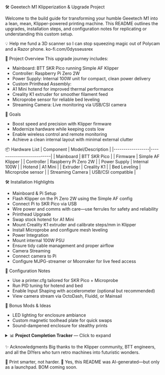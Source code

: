 🛠️ Geeetech M1 Klipperization & Upgrade Project

Welcome to the build guide for transforming your humble Geeetech M1 into a lean, mean, Klipper-powered printing machine. This README outlines the upgrades, installation steps, and configuration notes for replicating or understanding this custom setup.

💡 Help me fund a 3D scanner so I can stop squeezing magic out of Polycam and a Razor phone.
ko-fi.com/0dysseusrex

🧰 Project Overview
This upgrade journey includes:
- Mainboard: BTT SKR Pico running Simple AF Klipper
- Controller: Raspberry Pi Zero 2W
- Power Supply: Internal 100W unit for compact, clean power delivery
- Custom Printhead Assembly:
- A1 Mini hotend for improved thermal performance
- Creality K1 extruder for smoother filament feed
- Microprobe sensor for reliable bed leveling
- Streaming Camera: Live monitoring via USB/CSI camera

🚀 Goals
- Boost speed and precision with Klipper firmware
- Modernize hardware while keeping costs low
- Enable wireless control and remote monitoring
- Achieve a clean internal layout with minimal external clutter

📦 Hardware List
| Component         | Model/Description         |
|------------------|---------------------------|
| Mainboard        | BTT SKR Pico              |
| Firmware         | Simple AF Klipper         |
| Controller       | Raspberry Pi Zero 2W      |
| Power Supply     | Internal 100W             |
| Hotend           | A1 Mini                   |
| Extruder         | Creality K1               |
| Bed Leveling     | Microprobe sensor         |
| Streaming Camera | USB/CSI compatible        |

🛠️ Installation Highlights
- Mainboard & Pi Setup
- Flash Klipper on the Pi Zero 2W using the Simple AF config
- Connect Pi to SKR Pico via USB
- Wire power and comms with care—use ferrules for safety and reliability
- Printhead Upgrade
- Swap stock hotend for A1 Mini
- Mount Creality K1 extruder and calibrate steps/mm in Klipper
- Install Microprobe and configure mesh leveling
- Power Integration
- Mount internal 100W PSU
- Ensure tidy cable management and proper airflow
- Camera Streaming
- Connect camera to Pi
- Configure MJPG-streamer or Moonraker for live feed access

🧠 Configuration Notes
- Use a printer.cfg tailored for SKR Pico + Microprobe
- Run PID tuning for hotend and bed
- Enable Input Shaping with accelerometer (optional but recommended)
- View camera stream via OctoDash, Fluidd, or Mainsail

🎨 Bonus Mods & Ideas
- LED lighting for enclosure ambiance
- Custom magnetic toolhead plate for quick swaps
- Sound-dampened enclosure for stealthy prints

<details><summary>📊 <strong>Project Completion Tracker</strong> — Click to expand</summary>
🔧 Printhead Re-design — 90%
█████████░
✅ Completed:
- A1 Mini Hotend
- Probe mounting location
- Microprobe mount
- Fan mounts
- Cable guides
📝 To Do:
- Redesign bottom screw mounts to point forwards

🏗️ Gantry Re-design — 100%
██████████
- Universal screw holes for custom MCU mounts ✅

🧩 MCU / Breakout Board Mount — 100%
██████████
- Fully installed ✅

⚙️ Electronics Mount — 0%
░░░░░░░░░░
- SKR Pico Mount ❌
- Pi Zero 2W Mount ❌
- Breakout Board Mount ❌
- Knomi Mount ❌
- E-stop Mount ❌

🔌 PSU Mount — 0%
░░░░░░░░░░
- Not yet started ❌

💻 Software — 0%
░░░░░░░░░░
- Clone Simple AF Repo ❌
- Custom printer.cfg ❌
- Automate setup via Simple AF ❌
- Test functionality ❌

🧪 Testing — 0%
░░░░░░░░░░
- Initial printer function tests ❌
- PID tuning ❌
- Input shaper graphs ❌
- First test prints ❌
- Speed tests ❌
- Dial-in settings ❌

🎬 Video Editing — 0%
░░░░░░░░░░
- Not yet started ❌

🌐 Publish & Go Live — 0%
░░░░░░░░░░
- Awaiting completion ❌
</details>

✨ Acknowledgments
Big thanks to the Klipper community, BTT engineers, and all the DIYers who turn retro machines into futuristic wonders.

🧠 Print smarter, not harder.
🤖 Yes, this README was AI-generated—but only as a launchpad. BOM coming soon.


